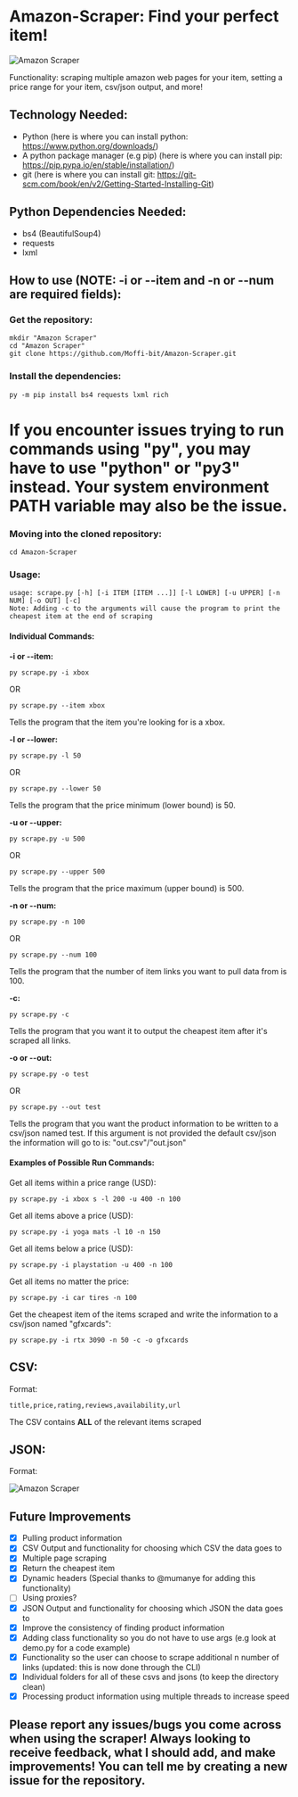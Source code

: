 # Amazon-Scraper: Find your perfect item!

![Amazon Scraper](https://i.imgur.com/7DlRO8Q.png)

Functionality: scraping multiple amazon web pages for your item, setting a price range for your item, csv/json output, and more!

## Technology Needed:

* Python (here is where you can install python: https://www.python.org/downloads/)
* A python package manager (e.g pip) (here is where you can install pip: https://pip.pypa.io/en/stable/installation/)
* git (here is where you can install git: https://git-scm.com/book/en/v2/Getting-Started-Installing-Git)

## Python Dependencies Needed:

* bs4 (BeautifulSoup4)
* requests
* lxml 

## How to use (NOTE: -i or --item and -n or --num are required fields):

### Get the repository: 

```
mkdir "Amazon Scraper"
cd "Amazon Scraper"
git clone https://github.com/Moffi-bit/Amazon-Scraper.git
```

### Install the dependencies:

```
py -m pip install bs4 requests lxml rich
```

# If you encounter issues trying to run commands using "py", you may have to use "python" or "py3" instead. Your system environment PATH variable may also be the issue.

### Moving into the cloned repository:

```
cd Amazon-Scraper
```

### Usage: 

```
usage: scrape.py [-h] [-i ITEM [ITEM ...]] [-l LOWER] [-u UPPER] [-n NUM] [-o OUT] [-c]
Note: Adding -c to the arguments will cause the program to print the cheapest item at the end of scraping
```

#### Individual Commands:

**-i or --item:**

```
py scrape.py -i xbox 
```
OR
```
py scrape.py --item xbox 
```

Tells the program that the item you're looking for is a xbox.

**-l or --lower:**

```
py scrape.py -l 50
```
OR
```
py scrape.py --lower 50
```

Tells the program that the price minimum (lower bound) is 50.

**-u or --upper:**

```
py scrape.py -u 500
```
OR
```
py scrape.py --upper 500
```

Tells the program that the price maximum (upper bound) is 500.

**-n or --num:**

```
py scrape.py -n 100
```
OR
```
py scrape.py --num 100
```

Tells the program that the number of item links you want to pull data from is 100.

**-c:**

```
py scrape.py -c
```

Tells the program that you want it to output the cheapest item after it's scraped all links.

**-o or --out:**

```
py scrape.py -o test
```
OR
```
py scrape.py --out test
```

Tells the program that you want the product information to be written to a csv/json named test. If this argument is not provided the default csv/json the information will go to is: "out.csv"/"out.json"

#### Examples of Possible Run Commands:

Get all items within a price range (USD):

```
py scrape.py -i xbox s -l 200 -u 400 -n 100
```

Get all items above a price (USD):

```
py scrape.py -i yoga mats -l 10 -n 150
```

Get all items below a price (USD):

```
py scrape.py -i playstation -u 400 -n 100
```

Get all items no matter the price:

```
py scrape.py -i car tires -n 100
```

Get the cheapest item of the items scraped and write the information to a csv/json named "gfxcards":

```
py scrape.py -i rtx 3090 -n 50 -c -o gfxcards
```

## CSV: 

Format:

```
title,price,rating,reviews,availability,url
```

The CSV contains **ALL** of the relevant items scraped

## JSON:

Format:

![Amazon Scraper](https://i.imgur.com/xsFHBPt.png)

## Future Improvements

* [x] Pulling product information
* [x] CSV Output and functionality for choosing which CSV the data goes to
* [x] Multiple page scraping
* [x] Return the cheapest item 
* [x] Dynamic headers (Special thanks to @mumanye for adding this functionality)
* [ ] Using proxies?
* [x] JSON Output and functionality for choosing which JSON the data goes to
* [x] Improve the consistency of finding product information
* [x] Adding class functionality so you do not have to use args (e.g look at demo.py for a code example)
* [x] Functionality so the user can choose to scrape additional n number of links (updated: this is now done through the CLI)
* [x] Individual folders for all of these csvs and jsons (to keep the directory clean)
* [x] Processing product information using multiple threads to increase speed 
 
 ## Please report any issues/bugs you come across when using the scraper! Always looking to receive feedback, what I should add, and make improvements! You can tell me by creating a new issue for the repository.
